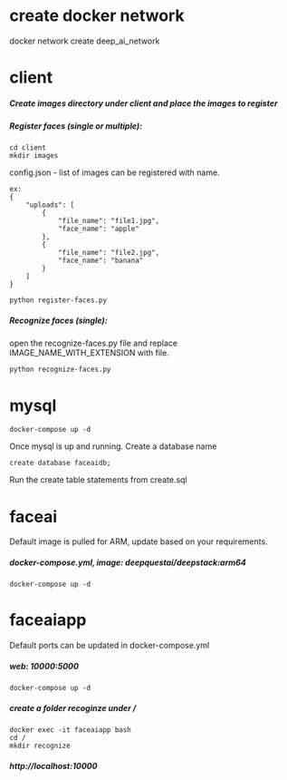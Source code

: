 # create docker network
docker network create deep_ai_network

# client

##### Create images directory under client and place the images to register

##### Register faces (single or multiple):
```
cd client
mkdir images
```

config.json - list of images can be registered with name.

```
ex: 
{
	"uploads": [
		{
			"file_name": "file1.jpg",
			"face_name": "apple"
		},
		{
			"file_name": "file2.jpg",
			"face_name": "banana"
		}
	]
}
```


```
python register-faces.py

```

##### Recognize faces (single):
open the recognize-faces.py file and replace IMAGE_NAME_WITH_EXTENSION with file.

```
python recognize-faces.py

```

# mysql

```
docker-compose up -d

```

Once mysql is up and running. Create a database name <faceaidb>

```
create database faceaidb;
```

Run the create table statements from create.sql 


# faceai

Default image is pulled for ARM, update based on your requirements.
##### docker-compose.yml,  image: deepquestai/deepstack:arm64

```
docker-compose up -d

```

# faceaiapp

Default ports can be updated in docker-compose.yml
##### web: 10000:5000

```
docker-compose up -d

```
##### create a folder recoginze under / 
```
docker exec -it faceaiapp bash
cd /
mkdir recognize
```

##### http://localhost:10000

